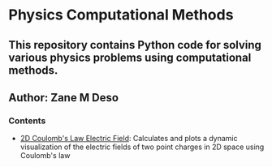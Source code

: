 # Physics Computational Methods
## This repository contains Python code for solving various physics problems using computational methods.
## Author: Zane M Deso


### Contents

- [2D Coulomb's Law Electric Field]([coulombs_law_electric_constant.py](https://github.com/zanemilo/physics/blob/master/Electric_Field/coulombs_law_electric_constant.py)): Calculates and plots a dynamic visualization of the electric fields of two point charges in 2D space using Coulomb's law


